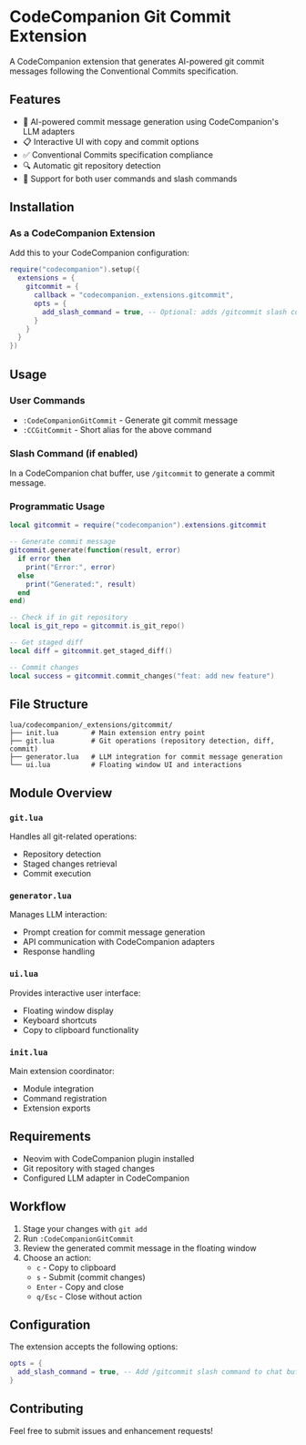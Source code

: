# CodeCompanion Git Commit Extension

A CodeCompanion extension that generates AI-powered git commit messages following the Conventional Commits specification.

## Features

- 🤖 AI-powered commit message generation using CodeCompanion's LLM adapters
- 📋 Interactive UI with copy and commit options
- ✅ Conventional Commits specification compliance
- 🔍 Automatic git repository detection
- 📝 Support for both user commands and slash commands

## Installation

### As a CodeCompanion Extension

Add this to your CodeCompanion configuration:

```lua
require("codecompanion").setup({
  extensions = {
    gitcommit = {
      callback = "codecompanion._extensions.gitcommit",
      opts = {
        add_slash_command = true, -- Optional: adds /gitcommit slash command
      }
    }
  }
})
```

## Usage

### User Commands

- `:CodeCompanionGitCommit` - Generate git commit message
- `:CCGitCommit` - Short alias for the above command

### Slash Command (if enabled)

In a CodeCompanion chat buffer, use `/gitcommit` to generate a commit message.

### Programmatic Usage

```lua
local gitcommit = require("codecompanion").extensions.gitcommit

-- Generate commit message
gitcommit.generate(function(result, error)
  if error then
    print("Error:", error)
  else
    print("Generated:", result)
  end
end)

-- Check if in git repository
local is_git_repo = gitcommit.is_git_repo()

-- Get staged diff
local diff = gitcommit.get_staged_diff()

-- Commit changes
local success = gitcommit.commit_changes("feat: add new feature")
```

## File Structure

```
lua/codecompanion/_extensions/gitcommit/
├── init.lua        # Main extension entry point
├── git.lua         # Git operations (repository detection, diff, commit)
├── generator.lua   # LLM integration for commit message generation
└── ui.lua          # Floating window UI and interactions
```

## Module Overview

### `git.lua`
Handles all git-related operations:
- Repository detection
- Staged changes retrieval
- Commit execution

### `generator.lua`
Manages LLM interaction:
- Prompt creation for commit message generation
- API communication with CodeCompanion adapters
- Response handling

### `ui.lua`
Provides interactive user interface:
- Floating window display
- Keyboard shortcuts
- Copy to clipboard functionality

### `init.lua`
Main extension coordinator:
- Module integration
- Command registration
- Extension exports

## Requirements

- Neovim with CodeCompanion plugin installed
- Git repository with staged changes
- Configured LLM adapter in CodeCompanion

## Workflow

1. Stage your changes with `git add`
2. Run `:CodeCompanionGitCommit`
3. Review the generated commit message in the floating window
4. Choose an action:
   - `c` - Copy to clipboard
   - `s` - Submit (commit changes)
   - `Enter` - Copy and close
   - `q/Esc` - Close without action

## Configuration

The extension accepts the following options:

```lua
opts = {
  add_slash_command = true, -- Add /gitcommit slash command to chat buffer
}
```

## Contributing

Feel free to submit issues and enhancement requests!